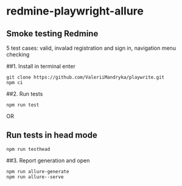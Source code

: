 # redmine-playwright-allure
## Smoke testing Redmine 
5 test cases: valid, invalad registration and sign in, navigation menu checking

##1. Install 
in terminal enter
```
git clone https://github.com/ValeriiMandryka/playwrite.git
npm ci 
```
##2. Run tests
```
npm run test  
```
OR

## Run tests in head mode
```
npm run testhead  
```



##3. Report generation and open
```
npm run allure-generate
npm run allure--serve
```
